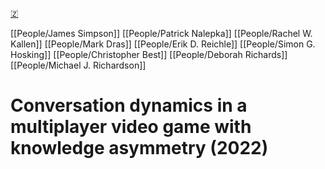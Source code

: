 [🇿](zotero://select/library/items/VWK3JRPF)

[[People/James Simpson]] [[People/Patrick Nalepka]] [[People/Rachel W. Kallen]] [[People/Mark Dras]] [[People/Erik D. Reichle]] [[People/Simon G. Hosking]] [[People/Christopher Best]] [[People/Deborah Richards]] [[People/Michael J. Richardson]] 
# Conversation dynamics in a multiplayer video game with knowledge asymmetry (2022)

